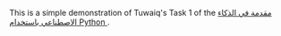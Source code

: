 This is a simple demonstration of Tuwaiq's Task 1 of the [مقدمة في الذكاء الاصطناعي باستخدام Python
](https://tuwaiq.edu.sa/bootcamp/KN6aXdMB/view).
